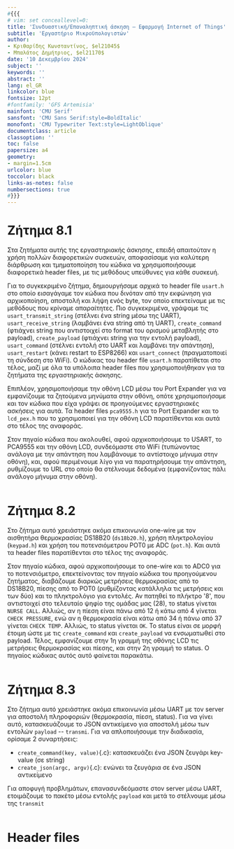 ```yaml
---
#{{{
# vim: set conceallevel=0:
title: 'Συνδυαστική/Επαναληπτική άσκηση – Εφαρμογή Internet of Things'
subtitle: 'Εργαστήριο Μικροϋπολογιστών'
author:
- Κριθαρίδης Κωνσταντίνος, $el21045$
- Μπαλάτος Δημήτριος, $el21170$
date: '10 Δεκεμβρίου 2024'
subject: ''
keywords: ''
abstract: ''
lang: el_GR
linkcolor: blue
fontsize: 12pt
#fontfamily: 'GFS Artemisia'
mainfont: 'CMU Serif'
sansfont: 'CMU Sans Serif:style=BoldItalic'
monofont: 'CMU Typewriter Text:style=LightOblique'
documentclass: article
classoption: ''
toc: false
papersize: a4
geometry:
- margin=1.5cm
urlcolor: blue
toccolor: black
links-as-notes: false
numbersections: true
#}}}
---
```


# Ζήτημα 8.1

Στα ζητήματα αυτής της εργαστηριακής άσκησης, επειδή απαιτούταν η χρήση πολλών 
διαφορετικών συσκευών, αποφασίσαμε για καλύτερη διάρθρωση και τμηματοποίηση του 
κώδικα να χρησιμοποιήσουμε διαφορετικά header files, με τις μεθόδους υπεύθυνες 
για κάθε συσκευή.

Για το συγκεκριμένο ζήτημα, δημιουργήσαμε αρχικά το header file `usart.h` στο 
οποίο εισαγάγαμε τον κώδικα που δινόταν από την εκφώνηση για αρχικοποίηση, 
αποστολή και λήψη ενός byte, τον οποίο επεκτείναμε με τις μεθόδους που κρίναμε 
απαραίτητες. Πιο συγκεκριμένα, γράψαμε τις `usart_transmit_string` (στέλνει ένα 
string μέσω της UART), `usart_receive_string` (λαμβάνει ένα string από τη UART), 
`create_command` (φτιάχνει string που αντιστοιχεί στο format του ορισμού 
μεταβλητής στο payload), `create_payload` (φτιάχνει string για την εντολή 
payload), `usart_command` (στέλνει εντολή στο UART και λαμβάνει την απάντηση), 
`usart_restart` (κάνει restart το ESP8266) και `usart_connect` (πραγματοποιεί τη 
σύνδεση στο WiFi). Ο κώδικας του header file `usart.h` παρατίθεται στο τέλος, 
μαζί με όλα τα υπόλοιπα header files που χρησιμοποιήθηκαν για τα ζητήματα της 
εργαστηριακής άσκησης.

Επιπλέον, χρησιμοποιήσαμε την οθόνη LCD μέσω του Port Expander για να 
εμφανίζουμε τα ζητούμενα μηνύματα στην οθόνη, οπότε χρησιμοποιήσαμε και τον 
κώδικα που είχα γράψει σε προηγούμενες εργαστηριακές ασκήσεις για αυτά. Τα 
header files `pca9555.h` για το Port Expander και το `lcd_pex.h` που το 
χρησιμοποιεί για την οθόνη LCD παρατίθενται και αυτά στο τέλος της αναφοράς.

Στον πηγαίο κώδικα που ακολουθεί, αφού αρχικοποιήσουμε το USART, το PCA9555 και 
την οθόνη LCD, συνδεόμαστε στο WiFi (τυπώνοντας ανάλογα με την απάντηση που 
λαμβάνουμε το αντίστοιχο μήνυμα στην οθόνη), και, αφού περιμένουμε λίγο για να 
παρατηρήσουμε την απάντηση, ρυθμίζουμε το URL στο οποίο θα στέλνουμε δεδομένα 
(εμφανίζοντας πάλι ανάλογο μήνυμα στην οθόνη).

```c {source=Ex8_1/Ex8_1/main.c}
```

# Ζήτημα 8.2

Στο ζήτημα αυτό χρειάστηκε ακόμα επικοινωνία one-wire με τον αισθητήρα 
θερμοκρασίας DS18B20 (`ds18b20.h`), χρήση πληκτρολογίου (`keypad.h`) και χρήση 
του ποτενσιόμετρου POT0 με ADC (`pot.h`). Και αυτά τα header files παρατίθενται 
στο τέλος της αναφοράς.

Στον πηγαίο κώδικα, αφού αρχικοποιήσουμε το one-wire και το ADC0 για το 
ποτενσιόμετρο, επεκτείνοντας τον πηγαίο κώδικα του προηγούμενου ζητήματος, 
διαβάζουμε διαρκώς μετρήσεις θερμοκρασίας από το DS18B20, πίεσης από το POT0 
(ρυθμίζοντας κατάλληλα τις μετρήσεις και των δύο) και το πληκτρολόγιο για 
εντολές. Αν πατηθεί το πλήκτρο '8', που αντιστοιχεί στο τελευταίο ψηφίο της 
ομάδας μας (28), το status γίνεται `NURSE CALL`. Αλλιώς, αν η πίεση είναι πάνω 
από 12 ή κάτω από 4 γίνεται `CHECK PRESSURE`, ενώ αν η θερμοκρασία είναι κάτω 
από 34 ή πάνω από 37 γίνεται `CHECK TEMP`. Αλλιώς, το status γίνεται `OK`. Το 
status είναι σε μορφή έτοιμη ώστε με τις `create_command` και `create_payload` 
να ενσωματωθεί στο payload. Τέλος, εμφανίζουμε στην 1η γραμμή της οθόνης LCD τις 
μετρήσεις θερμοκρασίας και πίεσης, και στην 2η γραμμή το status. Ο πηγαίος 
κώδικας αυτός αυτό φαίνεται παρακάτω.

```c {source=Ex8_2/Ex8_2/main.c}
```

# Ζήτημα 8.3

Στο ζήτημα αυτό χρειάστηκε ακόμα επικοινωνία μέσω UART με τον server για 
αποστολή πληροφοριών (θερμοκρασία, πίεση, status). Για να γίνει αυτό, 
κατασκευάζουμε το JSON αντικείμενο για αποστολή μέσω των εντολών `payload` -- 
`transmi`. Για να απλοποιήσουμε την διαδικασία, ορίσαμε 2 συναρτήσεις:

- `create_command(key, value)`{.c}: κατασκευάζει ένα JSON ζευγάρι key-value (σε 
  string)
- `create_json(argc, argv)`{.c}: ενώνει τα ζευγάρια σε ένα JSON αντικείμενο

Για αποφυγή προβλημάτων, επανασυνδεόμαστε στον server μέσω UART, ετοιμάζουμε το 
πακέτο μέσω εντολής `payload` και μετά το στέλνουμε μέσω της `transmit`

```c {source=Ex8_3/Ex8_3/main.c}
```

# Header files

```c {source=libs/utils.h}
```

```c {source=libs/usart.h}
```

```c {source=libs/pot.h}
```

```c {source=libs/pca9555.h}
```

```c {source=libs/lcd_pex.h}
```

```c {source=libs/keypad.h}
```

```c {source=libs/ds18b20.h}
```

